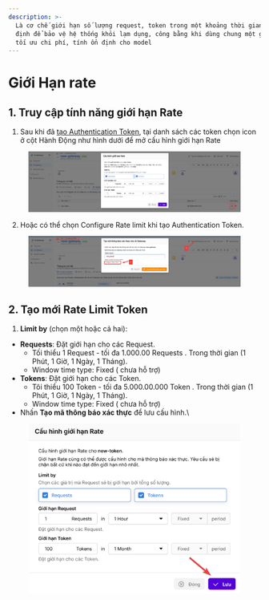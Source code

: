 ```yaml
---
description: >-
  Là cơ chế giới hạn số lượng request, token trong một khoảng thời gian nhất
  định để bảo vệ hệ thống khỏi lạm dụng, công bằng khi dùng chung một gateway và
  tối ưu chi phí, tính ổn định cho model
---
```


# Giới Hạn rate

## 1. Truy cập tính năng giới hạn Rate

1. Sau khi đã [ tạo Authentication Token](lam-viec-voi-authentication-token.md#tao-moi-authentication-token), tại danh sách các token chọn icon ở cột Hành Động như hình dưới để mở cấu hình giới hạn Rate

<figure><img src="../../../.gitbook/assets/image (14).png" alt=""><figcaption></figcaption></figure>

2. Hoặc có thể chọn Configure Rate limit khi tạo Authentication Token.&#x20;

<figure><img src="../../../.gitbook/assets/image (9).png" alt=""><figcaption></figcaption></figure>

## 2. Tạo mới **Rate Limit Token**

1. **Limit by** (chọn một hoặc cả hai):

* **Requests**: Đặt giới hạn cho các Request.
  * Tối thiểu 1 Request - tối đa 1.000.00 Requests . Trong thời gian (1 Phút, 1 Giờ, 1 Ngày, 1 Tháng).
  * Window time type: Fixed ( chưa hỗ trợ)
* **Tokens**: Đặt giới hạn cho các Token.
  * Tôi thiểu 100 Token - tối đa 5.000.00.000 Token . Trong thời gian (1 Phút, 1 Giờ, 1 Ngày, 1 Tháng).
  * Window time type: Fixed ( chưa hỗ trợ)
* Nhấn **Tạo mã thông báo xác thực** để lưu cấu hình.\


<figure><img src="../../../.gitbook/assets/image (1129).png" alt=""><figcaption></figcaption></figure>

